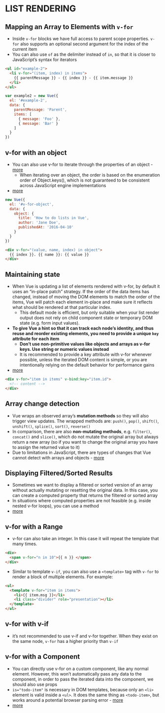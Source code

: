 # LIST RENDERING

## Mapping an Array to Elements with `v-for`

* Inside `v-for` blocks we have full access to parent scope properties. `v-for` also supports an optional second argument for the index of the current item
* You can also use `of` as the delimiter instead of `in`, so that it is closer to JavaScript’s syntax for iterators

```html
<ul id="example-2">
  <li v-for="(item, index) in items">
    {{ parentMessage }} - {{ index }} - {{ item.message }}
  </li>
</ul>
```
```js
var example2 = new Vue({
  el: '#example-2',
  data: {
    parentMessage: 'Parent',
    items: [
      { message: 'Foo' },
      { message: 'Bar' }
    ]
  }
})
```

## v-for with an object

* You can also use v-for to iterate through the properties of an object - [more](https://vuejs.org/v2/guide/list.html#v-for-with-an-Object)
  * When iterating over an object, the order is based on the enumeration order of Object.keys(), which is not guaranteed to be consistent across JavaScript engine implementations
* [more](https://vuejs.org/v2/guide/list.html#v-for-with-an-Object)

```js
new Vue({
  el: '#v-for-object',
  data: {
    object: {
      title: 'How to do lists in Vue',
      author: 'Jane Doe',
      publishedAt: '2016-04-10'
    }
  }
})
```
```html
<div v-for="(value, name, index) in object">
  {{ index }}. {{ name }}: {{ value }}
</div>
```

## Maintaining state

* When Vue is updating a list of elements rendered with v-for, by default it uses an “in-place patch” strategy. If the order of the data items has changed, instead of moving the DOM elements to match the order of the items, Vue will patch each element in-place and make sure it reflects what should be rendered at that particular index.
  * This default mode is efficient, but only suitable when your list render output does not rely on child component state or temporary DOM state (e.g. form input values).
* __To give Vue a hint so that it can track each node’s identity, and thus reuse and reorder existing elements, you need to provide a unique `key` attribute for each item__
  * __Don’t use non-primitive values like objects and arrays as v-for keys. Use string or numeric values instead__
  * It is recommended to provide a key attribute with v-for whenever possible, unless the iterated DOM content is simple, or you are intentionally relying on the default behavior for performance gains
* [more](https://vuejs.org/v2/guide/list.html#Maintaining-State)

```html
<div v-for="item in items" v-bind:key="item.id">
  <!-- content -->
</div>
```

## Array change detection

* Vue wraps an observed array’s __mutation methods__ so they will also trigger view updates. The wrapped methods are: `push()`, `pop()`, `shift()`, `unshift()`, `splice()`, `sort()`, `reverse()`
* In comparison, there are also __non-mutating methods__, e.g. `filter()`, `concat()` and `slice()`, which do not mutate the original array but always return a new array (so if you want to change the original array you have to assign the returned value to it)
* Due to limitations in JavaScript, there are types of changes that Vue cannot detect with arrays and objects - [more](https://vuejs.org/v2/guide/reactivity.html#Change-Detection-Caveats)

## Displaying Filtered/Sorted Results

* Sometimes we want to display a filtered or sorted version of an array without actually mutating or resetting the original data. In this case, you can create a computed property that returns the filtered or sorted array
* In situations where computed properties are not feasible (e.g. inside nested v-for loops), you can use a method
* [more](https://vuejs.org/v2/guide/list.html#Displaying-Filtered-Sorted-Results)

## v-for with a Range

* v-for can also take an integer. In this case it will repeat the template that many times.

```html
<div>
  <span v-for="n in 10">{{ n }} </span>
</div>
```

* Similar to template `v-if`, you can also use a `<template>` tag with `v-for` to render a block of multiple elements. For example:

```html
<ul>
  <template v-for="item in items">
    <li>{{ item.msg }}</li>
    <li class="divider" role="presentation"></li>
  </template>
</ul>
```

## v-for with v-if

* it’s not recommended to use v-if and v-for together. When they exist on the same node, `v-for` has a higher priority than `v-if`

## v-for with a Component

* You can directly use v-for on a custom component, like any normal element. However, this won’t automatically pass any data to the component, in order to pass the iterated data into the component, we should also use props
* `is="todo-item"` is necessary in DOM templates, because only an `<li>` element is valid inside a `<ul>`. It does the same thing as `<todo-item>`, but works around a potential browser parsing error - [more](https://vuejs.org/v2/guide/components.html#DOM-Template-Parsing-Caveats)
* [more](https://vuejs.org/v2/guide/list.html#v-for-with-a-Component)

